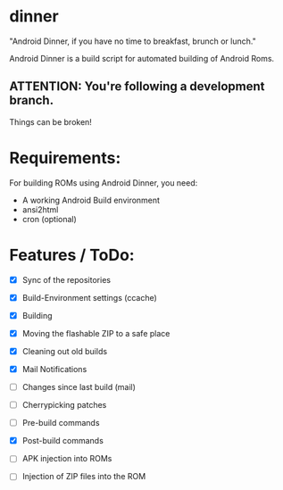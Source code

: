 dinner
======

"Android Dinner, if you have no time to breakfast, brunch or lunch."

Android Dinner is a build script for automated building of Android Roms.


ATTENTION: You're following a development branch.
------------
Things can be broken!



Requirements:
=============
For building ROMs using Android Dinner, you need:
- A working Android Build environment
- ansi2html
- cron (optional)


Features / ToDo:
================
- [x] Sync of the repositories
- [x] Build-Environment settings (ccache)
- [x] Building
- [x] Moving the flashable ZIP to a safe place
- [x] Cleaning out old builds
- [x] Mail Notifications
- [ ] Changes since last build (mail)
- [ ] Cherrypicking patches
- [ ] Pre-build commands
- [x] Post-build commands
- [ ] APK injection into ROMs
- [ ] Injection of ZIP files into the ROM
 
